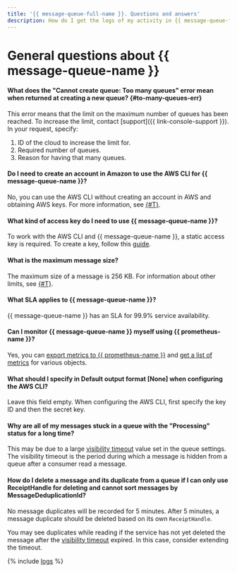 ```yaml
---
title: '{{ message-queue-full-name }}. Questions and answers'
description: How do I get the logs of my activity in {{ message-queue-full-name }}? Find the answer to this and other questions in this article.
---
```


# General questions about {{ message-queue-name }}

#### What does the "Cannot create queue: Too many queues" error mean when returned at creating a new queue? {#to-many-queues-err}

This error means that the limit on the maximum number of queues has been reached. To increase the limit, contact [support]({{ link-console-support }}). In your request, specify:

1. ID of the cloud to increase the limit for.
1. Required number of queues.
1. Reason for having that many queues.

#### Do I need to create an account in Amazon to use the AWS CLI for {{ message-queue-name }}?

No, you can use the AWS CLI without creating an account in AWS and obtaining AWS keys. For more information, see [{#T}](../instruments/index.md).

#### What kind of access key do I need to use {{ message-queue-name }}?

To work with the AWS CLI and {{ message-queue-name }}, a static access key is required. To create a key, follow this [guide](../../iam/operations/sa/create-access-key.md).

#### What is the maximum message size?

The maximum size of a message is 256 KB. For information about other limits, see [{#T}](../concepts/limits.md).

#### What SLA applies to {{ message-queue-name }}?

{{ message-queue-name }} has an SLA for 99.9% service availability.

#### Can I monitor {{ message-queue-name }} myself using {{ prometheus-name }}?

Yes, you can [export metrics to {{ prometheus-name }}](../../monitoring/operations/metric/prometheusExport.md) and [get a list of metrics](../../monitoring/operations/metric/list.md) for various objects.

#### What should I specify in Default output format \[None\] when configuring the AWS CLI?

Leave this field empty. When configuring the AWS CLI, first specify the key ID and then the secret key.

#### Why are all of my messages stuck in a queue with the "Processing" status for a long time?

This may be due to a large [visibility timeout](../concepts/visibility-timeout.md) value set in the queue settings. The visibility timeout is the period during which a message is hidden from a queue after a consumer read a message.

#### How do I delete a message and its duplicate from a queue if I can only use ReceiptHandle for deleting and cannot sort messages by MessageDeduplicationId?

No message duplicates will be recorded for 5 minutes. After 5 minutes, a message duplicate should be deleted based on its own `ReceiptHandle`.

You may see duplicates while reading if the service has not yet deleted the message after the [visibility timeout](../concepts/visibility-timeout.md) expired. In this case, consider extending the timeout.

{% include [logs](../../_qa/logs.md) %}
